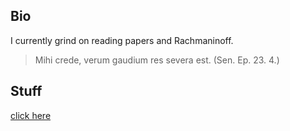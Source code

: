 ## Bio

I currently grind on reading papers and Rachmaninoff.

> Mihi crede, verum gaudium res severa est. (Sen. Ep. 23. 4.)

## Stuff

[click here]((https://smiledra.github.io/seigi_marxico.html))
